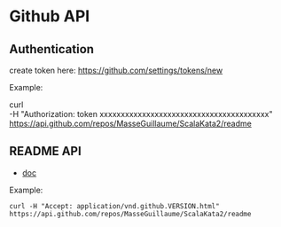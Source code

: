 # Github API

## Authentication
create token here: https://github.com/settings/tokens/new

Example:

curl \
  -H "Authorization: token xxxxxxxxxxxxxxxxxxxxxxxxxxxxxxxxxxxxxxxx" \
  https://api.github.com/repos/MasseGuillaume/ScalaKata2/readme

## README API

* [doc](https://developer.github.com/v3/repos/contents/#get-the-readme)

Example:

`curl -H "Accept: application/vnd.github.VERSION.html" https://api.github.com/repos/MasseGuillaume/ScalaKata2/readme`